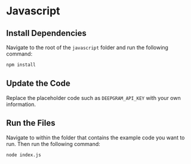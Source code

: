 # Javascript

## Install Dependencies

Navigate to the root of the `javascript` folder and run the following command:

```bash
npm install
```

## Update the Code

Replace the placeholder code such as `DEEPGRAM_API_KEY` with your own information.

## Run the Files

Navigate to within the folder that contains the example code you want to run. Then run the following command:

```bash
node index.js
```
